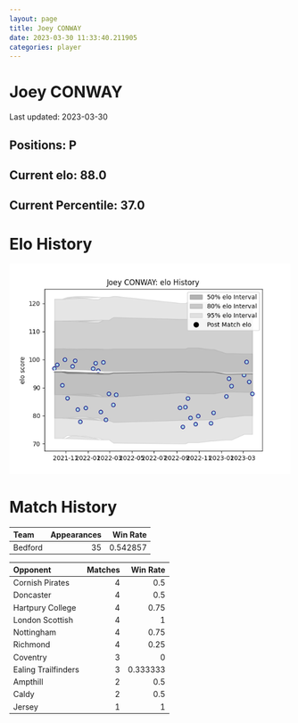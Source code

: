 ```yaml
---  
layout: page  
title: Joey CONWAY  
date: 2023-03-30 11:33:40.211905  
categories: player  
---
```

# Joey CONWAY


Last updated: 2023-03-30
## Positions: P

## Current elo: 88.0

## Current Percentile: 37.0

# Elo History


![elo history](history_JoeyCONWAY.png)
# Match History


| Team    |   Appearances |   Win Rate |
|:--------|--------------:|-----------:|
| Bedford |            35 |   0.542857 |

| Opponent            |   Matches |   Win Rate |
|:--------------------|----------:|-----------:|
| Cornish Pirates     |         4 |   0.5      |
| Doncaster           |         4 |   0.5      |
| Hartpury College    |         4 |   0.75     |
| London Scottish     |         4 |   1        |
| Nottingham          |         4 |   0.75     |
| Richmond            |         4 |   0.25     |
| Coventry            |         3 |   0        |
| Ealing Trailfinders |         3 |   0.333333 |
| Ampthill            |         2 |   0.5      |
| Caldy               |         2 |   0.5      |
| Jersey              |         1 |   1        |